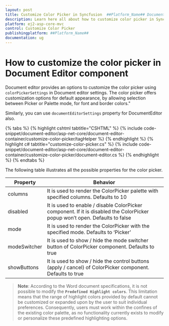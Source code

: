 ```yaml
---
layout: post
title: Customize Color Picker in Syncfusion  ##Platform_Name## Document Editor Component
description: Learn here all about how to customize color picker in Syncfusion ##Platform_Name## Document Editor component of Syncfusion Essential JS 2 and more.
platform: ej2-asp-core-mvc
control: Customize Color Picker
publishingplatform: ##Platform_Name##
documentation: ug
---
```



# How to customize the color picker in Document Editor component

Document editor provides an options to customize the color picker using `colorPickerSettings` in Document editor settings. The color picker offers customization options for default appearance, by allowing selection between Picker or Palette mode, for font and border colors."

Similarly, you can use `documentEditorSettings` property for DocumentEditor also.


{% tabs %}
{% highlight cshtml tabtitle="CSHTML" %}
{% include code-snippet/document-editor/asp-net-core/document-editor-container/customize-color-picker/tagHelper %}
{% endhighlight %}
{% highlight c# tabtitle="customize-color-picker.cs" %}
{% include code-snippet/document-editor/asp-net-core/document-editor-container/customize-color-picker/document-editor.cs %}
{% endhighlight %}
{% endtabs %}


The following table illustrates all the possible properties for the color picker.

| Property | Behavior |
|---|---|
| columns | It is used to render the ColorPicker palette with specified columns. Defaults to 10 |
| disabled | It is used to enable / disable ColorPicker component. If it is disabled the ColorPicker popup won’t open. Defaults to false |
| mode | It is used to render the ColorPicker with the specified mode. Defaults to ‘Picker’ |
| modeSwitcher | It is used to show / hide the mode switcher button of ColorPicker component. Defaults to true |
| showButtons | It is used to show / hide the control buttons (apply / cancel) of ColorPicker component. Defaults to true |


>**Note**: According to the Word document specifications, it is not possible to modify the **`Predefined Highlight colors`**. This limitation means that the range of highlight colors provided by default cannot be customized or expanded upon by the user to suit individual preferences. Consequently, users must work within the confines of the existing color palette, as no functionality currently exists to modify or personalize these predefined highlighting options.
